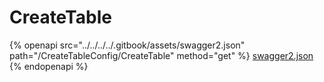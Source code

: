 # CreateTable

{% openapi src="../../../../.gitbook/assets/swagger2.json" path="/CreateTableConfig/CreateTable" method="get" %}
[swagger2.json](../../../../.gitbook/assets/swagger2.json)
{% endopenapi %}
